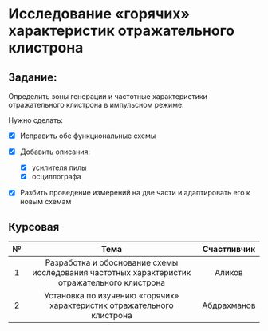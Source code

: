 # Исследование «горячих» характеристик отражательного клистрона

## Задание:
Определить зоны генерации и частотные характеристики отражательного клистрона в импульсном режиме.

Нужно сделать:

* [x] Исправить обе функциональные схемы
* [x] Добавить описания:
    + [x] усилителя пилы
    + [x] осциллографа
* [x] Разбить проведение измерений на две части и адаптировать его к новым схемам


## Курсовая

|№|Тема|Счастливчик|
|:-:|:-:|:-:|
|1| Разработка и обоснование схемы исследования частотных характеристик отражательного клистрона | Аликов |
|2| Установка по изучению «горячих» характеристик отражательного клистрона | Абдрахманов |

